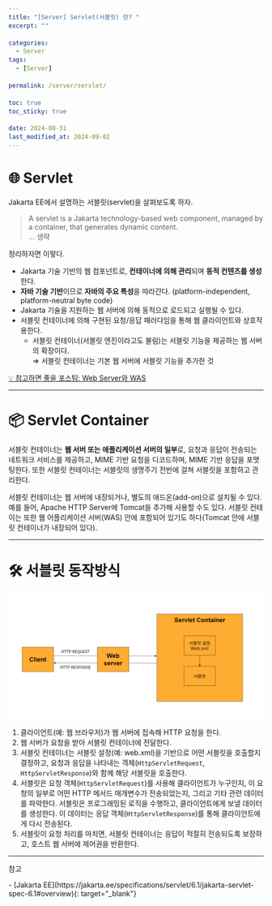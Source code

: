 ```yaml
---
title: "[Server] Servlet(서블릿) 란? "
excerpt: ""

categories:
  - Server
tags:
  - [Server]

permalink: /server/servlet/

toc: true
toc_sticky: true

date: 2024-08-31
last_modified_at: 2024-09-02
---
```

# 🌐 Servlet
Jakarta EE에서 설명하는 서블릿(servlet)을 살펴보도록 하자. 
> A servlet is a Jakarta technology-based web component, managed by a container, that generates dynamic content.  
... 생략

정리하자면 이렇다.  
- Jakarta 기술 기반의 웹 컴포넌트로, **컨테이너에 의해 관리**되며 **동적 컨텐츠를 생성**한다.  
- **자바 기술 기반**이므로 **자바의 주요 특성**을 따라간다. (platform-independent, platform-neutral byte code) 
- Jakarta 기술을 지원하는 웹 서버에 의해 동적으로 로드되고 실행될 수 있다.  
- 서블릿 컨테이너에 의해 구현된 요청/응답 패러다임을 통해 웹 클라이언트와 상호작용한다.
    - 서블릿 컨테이너(서블릿 엔진이라고도 불림)는 서블릿 기능을 제공하는 웹 서버의 확장이다.  
⇒ 서블릿 컨테이너는 기본 웹 서버에 서블릿 기능을 추가한 것  

[💡 참고하면 좋을 포스팅: Web Server와 WAS](https://ijnooyah.github.io/server/web-was/)

---

# 📦 Servlet Container
서블릿 컨테이너는 **웹 서버 또는 애플리케이션 서버의 일부**로, 요청과 응답이 전송되는 네트워크 서비스를 제공하고, MIME 기반 요청을 디코드하며, MIME 기반 응답을 포맷팅한다. 또한 서블릿 컨테이너는 서블릿의 생명주기 전반에 걸쳐 서블릿을 포함하고 관리한다.

서블릿 컨테이너는 웹 서버에 내장되거나, 별도의 애드온(add-on)으로 설치될 수 있다. 예를 들어, Apache HTTP Server에 Tomcat을 추가해 사용할 수도 있다. 서블릿 컨테이는 또한 웹 어플리케이션 서버(WAS) 안에 포함되어 있기도 하다(Tomcat 안에 서블릿 컨테이너가 내장되어 있다).

---

# 🛠️ 서블릿 동작방식
![서블릿 동작 방식](/assets/images/posts_img/server/servlet/servlet.png)
1. 클라이언트(예: 웹 브라우저)가 웹 서버에 접속해 HTTP 요청을 한다.
2. 웹 서버가 요청을 받아 서블릿 컨테이너에 전달한다.
3. 서블릿 컨테이너는 서블릿 설정(예: web.xml)을 기반으로 어떤 서블릿을 호출할지 결정하고, 요청과 응답을 나타내는 객체(`HttpServletRequest`, `HttpServletResponse`)와 함께 해당 서블릿을 호출한다.
4. 서블릿은 요청 객체(`HttpServletRequest`)를 사용해 클라이언트가 누구인지, 이 요청의 일부로 어떤 HTTP 메서드 매개변수가 전송되었는지, 그리고 기타 관련 데이터를 파악한다. 서블릿은 프로그래밍된 로직을 수행하고, 클라이언트에게 보낼 데이터를 생성한다. 이 데이터는 응답 객체(`HttpServletResponse`)를 통해 클라이언트에게 다시 전송된다.
5. 서블릿이 요청 처리를 마치면, 서블릿 컨테이너는 응답이 적절히 전송되도록 보장하고, 호스트 웹 서버에 제어권을 반환한다.


<!-- ---
# 서블릿 생명주기
서블릿은 로딩 및 인스턴스화, 초기화, 요청 처리, 소멸의 과정을 거친다. 생명 주기는 `jakarta.servlet.Servlet` 인터페이스의 `init`, `service`, `destory` 메서드로 표현된다.

<b>1. 로딩 및 인스턴스화</b>  
서블릿 컨테이너가 서블릿의 인스턴스화를 담당한다. 
<b>2. 초기화</b>  
<b>3. 요청 처리</b>  
<b>4. 소멸</b>   -->

---

<p class="ref">참고</p>
- [Jakarta EE](https://jakarta.ee/specifications/servlet/6.1/jakarta-servlet-spec-6.1#overview){: target="_blank"}